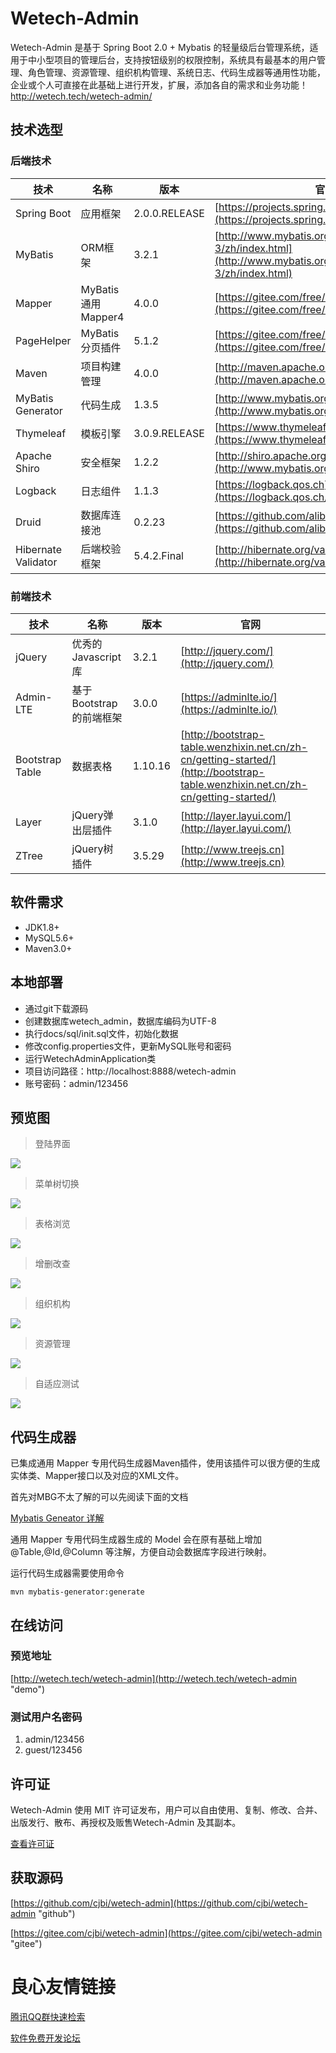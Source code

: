 # Wetech-Admin

Wetech-Admin 是基于 Spring Boot 2.0 + Mybatis 的轻量级后台管理系统，适用于中小型项目的管理后台，支持按钮级别的权限控制，系统具有最基本的用户管理、角色管理、资源管理、组织机构管理、系统日志、代码生成器等通用性功能，企业或个人可直接在此基础上进行开发，扩展，添加各自的需求和业务功能！http://wetech.tech/wetech-admin/


## 技术选型

### 后端技术

技术 | 名称 | 版本 | 官网
----|------|----|----
Spring Boot | 应用框架 | 2.0.0.RELEASE | [https://projects.spring.io/spring-boot/](https://projects.spring.io/spring-boot/)
MyBatis | ORM框架 | 3.2.1 |  [http://www.mybatis.org/mybatis-3/zh/index.html](http://www.mybatis.org/mybatis-3/zh/index.html)
Mapper | MyBatis 通用 Mapper4 | 4.0.0 |  [https://gitee.com/free/Mapper](https://gitee.com/free/Mapper)
PageHelper | MyBatis 分页插件 | 5.1.2 |  [https://gitee.com/free/Mybatis_PageHelper](https://gitee.com/free/Mybatis_PageHelper)
Maven | 项目构建管理 | 4.0.0 |  [http://maven.apache.org](http://maven.apache.org/)
MyBatis Generator | 代码生成 | 1.3.5 |  [http://www.mybatis.org/generator/index.html](http://www.mybatis.org/generator/index.html)
Thymeleaf | 模板引擎 | 3.0.9.RELEASE |  [https://www.thymeleaf.org/](https://www.thymeleaf.org/)
Apache Shiro | 安全框架 | 1.2.2 |  [http://shiro.apache.org](http://www.mybatis.org/generator/index.html)
Logback | 日志组件 | 1.1.3 |  [https://logback.qos.ch](https://logback.qos.ch/)
Druid | 数据库连接池 | 0.2.23 |  [https://github.com/alibaba/druid](https://github.com/alibaba/druid)
Hibernate Validator | 后端校验框架 | 5.4.2.Final | [http://hibernate.org/validator/](http://hibernate.org/validator/)

### 前端技术

技术 | 名称 | 版本 |  官网
----|------|----|----
jQuery | 优秀的Javascript库 | 3.2.1 |  [http://jquery.com/](http://jquery.com/)
Admin-LTE| 基于Bootstrap的前端框架 | 3.0.0 |  [https://adminlte.io/](https://adminlte.io/)
Bootstrap Table | 数据表格 | 1.10.16 |  [http://bootstrap-table.wenzhixin.net.cn/zh-cn/getting-started/](http://bootstrap-table.wenzhixin.net.cn/zh-cn/getting-started/)
Layer | jQuery弹出层插件 | 3.1.0 |  [http://layer.layui.com/](http://layer.layui.com/)
ZTree | jQuery树插件 | 3.5.29 |  [http://www.treejs.cn](http://www.treejs.cn)

## 软件需求

- JDK1.8+
- MySQL5.6+
- Maven3.0+

## 本地部署

- 通过git下载源码
- 创建数据库wetech_admin，数据库编码为UTF-8
- 执行docs/sql/init.sql文件，初始化数据
- 修改config.properties文件，更新MySQL账号和密码
- 运行WetechAdminApplication类
- 项目访问路径：http://localhost:8888/wetech-admin
- 账号密码：admin/123456

## 预览图

> 登陆界面

![](docs/preview/1.gif)

> 菜单树切换

![](docs/preview/2.gif)

> 表格浏览

![](docs/preview/3.gif)

> 增删改查

![](docs/preview/4.gif)

> 组织机构

![](docs/preview/5.gif)

> 资源管理

![](docs/preview/6.gif)

> 自适应测试

![](docs/preview/8.gif)

## 代码生成器

已集成通用 Mapper 专用代码生成器Maven插件，使用该插件可以很方便的生成实体类、Mapper接口以及对应的XML文件。

首先对MBG不太了解的可以先阅读下面的文档

[Mybatis Geneator 详解](https://blog.csdn.net/isea533/article/details/42102297)

通用 Mapper 专用代码生成器生成的 Model 会在原有基础上增加 @Table,@Id,@Column 等注解，方便自动会数据库字段进行映射。

运行代码生成器需要使用命令

`mvn mybatis-generator:generate`


## 在线访问

### 预览地址

[http://wetech.tech/wetech-admin](http://wetech.tech/wetech-admin "demo")

### 测试用户名密码
1. admin/123456
2. guest/123456

## 许可证

Wetech-Admin 使用 MIT 许可证发布，用户可以自由使用、复制、修改、合并、出版发行、散布、再授权及贩售Wetech-Admin 及其副本。

[查看许可证](LICENSE "LICENSE")

## 获取源码

 [https://github.com/cjbi/wetech-admin](https://github.com/cjbi/wetech-admin "github")

 [https://gitee.com/cjbi/wetech-admin](https://gitee.com/cjbi/wetech-admin "gitee")



 # 良心友情链接

[腾讯QQ群快速检索](http://u.720life.cn/s/8cf73f7c)

[软件免费开发论坛](http://u.720life.cn/s/bbb01dc0)